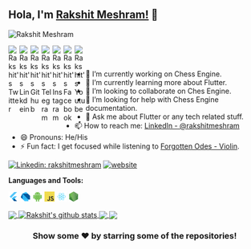 ## Hola, I'm [Rakshit Meshram!](https://mrakshit.in) 👋

<p align="left"> <img src="https://komarev.com/ghpvc/?username=RakshitMeshram&label=Views&color=blue&style=plastic" alt="Rakshit Meshram" /> </p>

<a href="https://twitter.com/rakshitmeshram">
  <img align="left" alt="Rakshit's Twitter" width="22px" src="https://cdn.jsdelivr.net/npm/simple-icons@v3/icons/twitter.svg" />
</a>
<a href="https://linkedin.com/in/rakshitmeshram">
  <img align="left" alt="Rakshit's Linkdein" width="22px" src="https://cdn.jsdelivr.net/npm/simple-icons@v3/icons/linkedin.svg" />
</a>
<a href="https://github.com/RakshitMeshram">
  <img align="left" alt="Rakshit's Github" width="22px" src="https://cdn.jsdelivr.net/npm/simple-icons@v3/icons/github.svg" />
</a>
<a href="https://t.me/RakshitMeshram">
  <img align="left" alt="Rakshit's Telegram" width="22px" src="https://cdn.jsdelivr.net/npm/simple-icons@v3/icons/telegram.svg" />
</a>
<a href="https://instagram.com/rakshitm_9/">
  <img align="left" alt="Rakshit's Instagram" width="22px" src="https://cdn.jsdelivr.net/npm/simple-icons@v3/icons/instagram.svg" />
</a>
<a href="https://www.facebook.com/rakshitmeshram/">
  <img align="left" alt="Rakshit's Facebook" width="22px" src="https://cdn.jsdelivr.net/npm/simple-icons@v3/icons/facebook.svg" />
</a>
<a href="https://www.youtube.com/rakshitmeshram/">
  <img align="left" alt="Rakshit's Youtube" width="22px" src="https://cdn.jsdelivr.net/npm/simple-icons@v3/icons/youtube.svg" />
</a>

<br/>
<br/>



- 🔭 I’m currently working on Chess Engine.
- 🌱 I’m currently learning more about Flutter.
- 👯 I’m looking to collaborate on Ches Engine.
- 🤔 I’m looking for help with Chess Engine documentation.
- 💬 Ask me about Flutter or any tech related stuff.
- 📫 How to reach me: [LinkedIn - @rakshitmeshram](https://www.linkedin.com/in/rakshitmeshram/)
- 😄 Pronouns: He/His
- ⚡ Fun fact: I get focused while listening to [Forgotten Odes - Violin](https://youtu.be/iceS6BvhuQ8).


[![Linkedin: rakshitmeshram](https://img.shields.io/badge/-rakshitmeshram-blue?style=flat-square&logo=Linkedin&logoColor=white&link=https://www.linkedin.com/in/rakshitmeshram/)](https://www.linkedin.com/in/rakshitmeshram/)
[![website](https://img.shields.io/badge/PortfolioWebsite-mrakshit.in-2648ff?style=flat-square&logo=google-chrome)](https://mrakshit.in/)


**Languages and Tools:**  

<code><img height="20" src="https://raw.githubusercontent.com/github/explore/80688e429a7d4ef2fca1e82350fe8e3517d3494d/topics/flutter/flutter.png"></code>
<code><img height="20" src="https://raw.githubusercontent.com/github/explore/80688e429a7d4ef2fca1e82350fe8e3517d3494d/topics/dart/dart.png"></code>
<code><img height="20" src="https://raw.githubusercontent.com/github/explore/80688e429a7d4ef2fca1e82350fe8e3517d3494d/topics/android/android.png"></code>
<code><img height="20" src="https://raw.githubusercontent.com/github/explore/80688e429a7d4ef2fca1e82350fe8e3517d3494d/topics/javascript/javascript.png"></code>
<code><img height="20" src="https://raw.githubusercontent.com/github/explore/80688e429a7d4ef2fca1e82350fe8e3517d3494d/topics/react/react.png"></code>
<code><img height="20" src="https://raw.githubusercontent.com/github/explore/80688e429a7d4ef2fca1e82350fe8e3517d3494d/topics/nodejs/nodejs.png"></code>    

<a href="https://github.com/RakshitMeshram">
  <img align="center" src="https://github-readme-stats.vercel.app/api/top-langs/?username=RakshitMeshram&theme=light&hide_langs_below=1" />
</a>
<a href="https://github.com/RakshitMeshram">
 <img align="center" src="https://github-readme-stats.vercel.app/api?username=RakshitMeshram&show_icons=true&theme=light&line_height=27" alt="Rakshit's github stats"/>
</a>
<a href="https://github.com/RakshitMeshram/30DaysOfFlutter">
  <img align="center" src="https://github-readme-stats.vercel.app/api/pin/?username=RakshitMeshram&repo=30DaysOfFlutter&theme=light" />

</a>
<a href="https://github.com/RakshitMeshram/Advanced-Recommender-Systems">
 <img align="center" src="https://github-readme-stats.vercel.app/api/pin/?username=RakshitMeshram&repo=Advanced-Recommender-Systems&theme=light" />
</a>

<div align="center">

### Show some ❤️ by starring some of the repositories!

</div>
